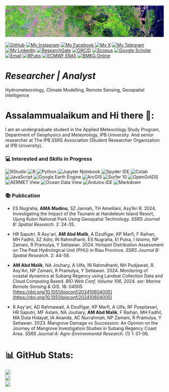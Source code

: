 <p align="center" style="margin-bottom: 1px;">
  <img src="C12.png" alt="C12.png" width="100%" style="max-height: 100px; object-fit: cover;"/>
<p

[![GitHub](https://img.shields.io/badge/GitHub-ikalmalik-black?style=social&logo=github&logoColor=black)](https://github.com/ikalmalik)   [![My Instagram](https://img.shields.io/badge/My-Instagram-DD2A7B?style=flat&logo=instagram&logoColor=DD2A7B&labelColor=444444)](https://instagram.com/ikalitsme)   [![My Facebook](https://img.shields.io/badge/My-Facebook-1877F2?style=flat&logo=facebook&logoColor=1877F2&labelColor=444444)](https://facebook.com/abdul.madinu)   [![My X](https://img.shields.io/badge/My-X-000000?style=flat&logo=twitter&logoColor=white&labelColor=444444)](https://x.com/im_malik_am)   [![My Telegram](https://img.shields.io/badge/My-Telegram-26A5E4?style=flat&logo=telegram&logoColor=26A5E4&labelColor=444444)](https://t.me/Ikalmalik)   [![My LinkedIn](https://img.shields.io/badge/My-LinkedIn-0077B5?style=flat&logo=linkedin&logoColor=white&labelColor=444444)](https://linkedin.com/in/abd-malik-a-madinu)   [![ResearchGate](https://img.shields.io/badge/ResearchGate-00CCBB?style=flat&logo=ResearchGate&logoColor=white)](https://www.researchgate.net/profile/Abd-A-Madinu?ev=hdr_xprf)   [![ORCID](https://img.shields.io/badge/ORCID-A6CE39?style=flat&logo=orcid&logoColor=white)](https://orcid.org/0009-0006-7448-5030)   [![Scopus](https://img.shields.io/badge/Scopus-222222?style=flat&logo=Elsevier&logoColor=orange)](https://www.scopus.com/authid/detail.uri?authorId=59132873200)   [![Google Scholar](https://img.shields.io/badge/Google%20Scholar-4285F4?style=flat&logo=google-scholar&logoColor=white)](https://scholar.google.com/citations?user=QsJ_8w8AAAAJ)   [![Email](https://img.shields.io/badge/Email-D14836?style=flat&logo=gmail&logoColor=white)](mailto:Malikzone314@gmail.com)   [![RPubs](https://img.shields.io/badge/RPubs-276DC3?style=flat&logo=r&logoColor=white)](https://rpubs.com/Ikalmalik)   [![ECMWF ERA5](https://img.shields.io/badge/ECMWF%20ERA5-2196F3?style=flat&logo=rainmeter&logoColor=white)](https://cds.climate.copernicus.eu/datasets/reanalysis-era5-single-levels?tab=overview)   [![BMKG Online](https://img.shields.io/badge/WeatherAccess%20Online-009688?style=flat&logo=theweatherchannel&logoColor=white)](https://dataonline.bmkg.go.id/beranda)



# *Researcher | Analyst*
Hydrometeorology, Climate Modelling, Remote Sensing, Geospatial Intelligence  


# Assalammualaikum and Hi there 👋:
I am an undergraduate student in the Applied Meteorology Study Program, Department of Geophysics and Meteorology, IPB University. And senior researcher at The IPB SSRS Association (Student Researcher Organization at IPB University).


### 💻 Interested and Skills in Progress
![RStudio](https://img.shields.io/badge/RStudio-75AADB?style=for-the-badge&logo=r&logoColor=white)
![R](https://img.shields.io/badge/R-276DC3?style=for-the-badge&logo=rstudioide&logoColor=white)
![Python](https://img.shields.io/badge/python-3776AB?style=for-the-badge&logo=python&logoColor=FFD700)
![Jupyter Notebook](https://img.shields.io/badge/Jupyter%20Notebook-F37626?style=for-the-badge&logo=jupyter&logoColor=white)
![Spyder IDE](https://img.shields.io/badge/SPYDER%20IDE-FF0000?style=for-the-badge&logo=spyderide&logoColor=white)
![Colab](https://img.shields.io/badge/COLAB-F9AB00?style=for-the-badge&logo=googlecolab&logoColor=white)
![JavaScript](https://img.shields.io/badge/javascript-black?style=for-the-badge&logo=javascript&logoColor=FFD700)
![Google Earth Engine](https://img.shields.io/badge/Google%20Earth%20Engine-34A853?style=for-the-badge&logo=googleearthengine&logoColor=white)
![ArcGIS](https://img.shields.io/badge/ArcGIS-4479A1?style=for-the-badge&logo=esri&logoColor=white)
![Surfer 10](https://img.shields.io/badge/Surfer%2010-A2AAB0?style=for-the-badge&logo=googleearth&logoColor=black)
![OpenGrADS](https://img.shields.io/badge/OpenGrADS-800020?style=for-the-badge&logo=pyg&logoColor=white)
![AERMET View](https://img.shields.io/badge/AERMET%20View-6A0DAD?style=for-the-badge&logo=ethers&logoColor=white)
![Ocean Data View](https://img.shields.io/badge/Ocean%20Data%20View-1E4380?style=for-the-badge&logo=osano&logoColor=white)
![Arduino IDE](https://img.shields.io/badge/ARDUINO%20IDE-00979D?style=for-the-badge&logo=arduino&logoColor=white)
![Markdown](https://img.shields.io/badge/MARKDOWN-3C3C3D?style=for-the-badge&logo=markdown&logoColor=white)

### 📚 Publication
- ES Nugraha, **AMA Madinu**, SZ Jannah, TH Ameiliani, Asy’Ari R. 2024. Investigating the Impact of the Tsunami at Handeleum Island Resort, Ujung Kulon National Park Using Geospatial Technology. *SSRS Journal B: Spatial Research*. 2: 24-35.

- HR Saputri, R Asy'ari, **AM Abd Malik**, A Dzulfigar, KP Marfi, F Raihan, MH Fadhil, SZ Adni,  IN Rahmdhanti, ES Nugraha, EI Putra, I Istomo, NP Zamani, R Pramulya, Y Setiawan. 2024. Hotspot Distribution Assessment on The Peat Hydrological Unit (PHU) in Riau Province. *SSRS Journal B: Spatial Research*. 2: 44-56.

- **AM Abd Malik**, NA Jouhary, A Ulfa, IN Rahmdhanti, NH Pudjawati, R Asy'Ari, NP Zamani, R Pramulya, Y Setiawan. 2024. Monitoring of coastal dynamics at Subang Regency using Landsat Collection Data and Cloud Computing Based. *BIO Web Conf. Volume 106, 2024. ser: Marine Remote Sensing & GIS*. 18: 04005 [https://doi.org/10.1051/bioconf/202410604005](https://doi.org/10.1051/bioconf/202410604005)

- R Asy'ari, AD Rahmawati, A Dzulfigar, KP Marfi, A Ulfa, RF Puspitasari, HR Saputri, MF Aslam, NA Jouhary, **AM Abd Malik**, F Raihan, MH Fadhil, MA Duta Hidayat, IA Ananda, AC Nurrahmah, NP Zamani, R Pramulya, Y Setiawan. 2023. Mangrove Damage vs Succession: An Opinion on the Journey of Mangrove Investigation Studies in Subang Regency Coast Area. *SSRS Journal A: Agro-Environmental Research*. (1) 1: 01-06.


# 📊 GitHub Stats:
![](https://github-readme-stats.vercel.app/api?username=ikalmalik&theme=shadow_blue&hide_border=false&include_all_commits=true&count_private=true)<br/>
![](https://github-readme-streak-stats.herokuapp.com/?user=ikalmalik&theme=shadow_blue&hide_border=false)<br/>
![](https://github-readme-stats.vercel.app/api/top-langs/?username=ikalmalik&theme=shadow_blue&hide_border=false&include_all_commits=true&count_private=true&layout=compact)


<!-- Proudly created with GPRM ( https://gprm.itsvg.in ) -->

